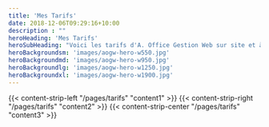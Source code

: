 ```yaml
---
title: 'Mes Tarifs'
date: 2018-12-06T09:29:16+10:00
description : ""
heroHeading: 'Mes Tarifs'
heroSubHeading: "Voici les tarifs d'A. Office Gestion Web sur site et à distance."
heroBackgroundsm: 'images/aogw-hero-w550.jpg'
heroBackgroundmd: 'images/aogw-hero-w950.jpg'
heroBackgroundlg: 'images/aogw-hero-w1250.jpg'
heroBackgroundxl: 'images/aogw-hero-w1900.jpg'
---
```


{{< content-strip-left "/pages/tarifs" "content1" >}}
{{< content-strip-right "/pages/tarifs" "content2" >}}
{{< content-strip-center "/pages/tarifs" "content3" >}}
